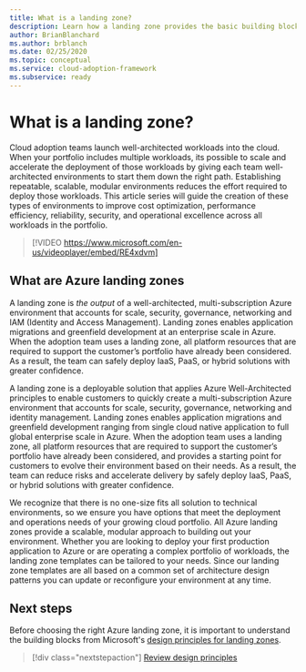 ```yaml
---
title: What is a landing zone?
description: Learn how a landing zone provides the basic building block of any cloud adoption environment.
author: BrianBlanchard
ms.author: brblanch
ms.date: 02/25/2020
ms.topic: conceptual
ms.service: cloud-adoption-framework
ms.subservice: ready
---
```


<!-- markdownlint-disable MD026 -->

# What is a landing zone?

Cloud adoption teams launch well-architected workloads into the cloud. When your portfolio includes multiple workloads, its possible to scale and accelerate the deployment of those workloads by giving each team well-architected environments to start them down the right path. Establishing repeatable, scalable, modular environments reduces the effort required to deploy those workloads. This article series will guide the creation of these types of environments to improve cost optimization, performance efficiency, reliability, security, and operational excellence across all workloads in the portfolio.

<!-- markdownlint-disable MD034 -->

> [!VIDEO https://www.microsoft.com/en-us/videoplayer/embed/RE4xdvm]

<!-- markdownlint-enable MD034 -->

## What are Azure landing zones

A landing zone is *the output* of a well-architected, multi-subscription Azure environment that accounts for scale, security, governance, networking and IAM (Identity and Access Management). Landing zones enables application migrations and greenfield development at an enterprise scale in Azure. When the adoption team uses a landing zone, all platform resources that are required to support the customer’s portfolio have already been considered. As a result, the team can safely deploy IaaS, PaaS, or hybrid solutions with greater confidence.

A landing zone is a deployable solution that applies Azure Well-Architected  principles to enable customers to quickly create a multi-subscription Azure environment that accounts for scale, security, governance, networking and identity management. Landing zones enables application migrations and greenfield development ranging from single cloud native application to full global enterprise scale in Azure. When the adoption team uses a landing zone, all platform resources that are required to support the customer’s portfolio have already been considered, and provides a starting point for customers to evolve their environment based on their needs. As a result, the team can reduce risks and accelerate delivery by safely deploy IaaS, PaaS, or hybrid solutions with greater confidence.

We recognize that there is no one-size fits all solution to technical environments, so we ensure you have options that meet the deployment and operations needs of your growing cloud portfolio. All Azure landing zones provide a scalable, modular approach to building out your environment. Whether you are looking to deploy your first production application to Azure or are operating a complex portfolio of workloads, the landing zone templates can be tailored to your needs. Since our landing zone templates are all based on a common set of architecture design patterns you can update or reconfigure your environment at any time.

## Next steps

Before choosing the right Azure landing zone, it is important to understand the building blocks from Microsoft's [design principles for landing zones](./design-principles.md).

> [!div class="nextstepaction"]
> [Review design principles](./design-principles.md)
